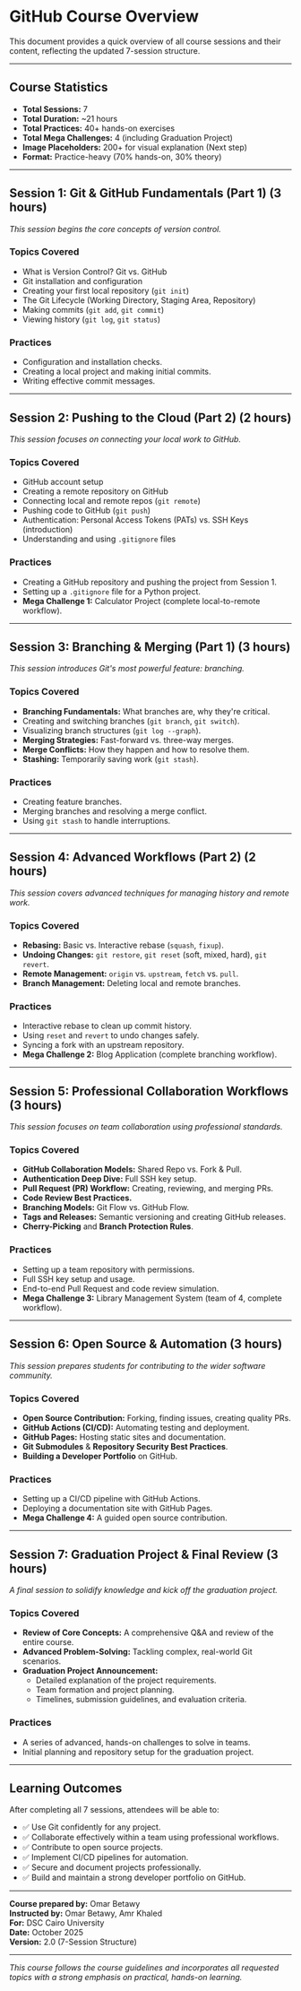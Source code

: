 # GitHub Course Overview

This document provides a quick overview of all course sessions and their content, reflecting the updated 7-session structure.

---

## Course Statistics

- **Total Sessions:** 7
- **Total Duration:** ~21 hours
- **Total Practices:** 40+ hands-on exercises
- **Total Mega Challenges:** 4 (including Graduation Project)
- **Image Placeholders:** 200+ for visual explanation (Next step)
- **Format:** Practice-heavy (70% hands-on, 30% theory)

---

## Session 1: Git & GitHub Fundamentals (Part 1) (3 hours)

*This session begins the core concepts of version control.*

### Topics Covered
- What is Version Control? Git vs. GitHub
- Git installation and configuration
- Creating your first local repository (`git init`)
- The Git Lifecycle (Working Directory, Staging Area, Repository)
- Making commits (`git add`, `git commit`)
- Viewing history (`git log`, `git status`)

### Practices
- Configuration and installation checks.
- Creating a local project and making initial commits.
- Writing effective commit messages.

---

## Session 2: Pushing to the Cloud (Part 2) (2 hours)

*This session focuses on connecting your local work to GitHub.*

### Topics Covered
- GitHub account setup
- Creating a remote repository on GitHub
- Connecting local and remote repos (`git remote`)
- Pushing code to GitHub (`git push`)
- Authentication: Personal Access Tokens (PATs) vs. SSH Keys (introduction)
- Understanding and using `.gitignore` files

### Practices
- Creating a GitHub repository and pushing the project from Session 1.
- Setting up a `.gitignore` file for a Python project.
- **Mega Challenge 1:** Calculator Project (complete local-to-remote workflow).

---

## Session 3: Branching & Merging (Part 1) (3 hours)

*This session introduces Git's most powerful feature: branching.*

### Topics Covered
- **Branching Fundamentals:** What branches are, why they're critical.
- Creating and switching branches (`git branch`, `git switch`).
- Visualizing branch structures (`git log --graph`).
- **Merging Strategies:** Fast-forward vs. three-way merges.
- **Merge Conflicts:** How they happen and how to resolve them.
- **Stashing:** Temporarily saving work (`git stash`).

### Practices
- Creating feature branches.
- Merging branches and resolving a merge conflict.
- Using `git stash` to handle interruptions.

---

## Session 4: Advanced Workflows (Part 2) (2 hours)

*This session covers advanced techniques for managing history and remote work.*

### Topics Covered
- **Rebasing:** Basic vs. Interactive rebase (`squash`, `fixup`).
- **Undoing Changes:** `git restore`, `git reset` (soft, mixed, hard), `git revert`.
- **Remote Management:** `origin` vs. `upstream`, `fetch` vs. `pull`.
- **Branch Management:** Deleting local and remote branches.

### Practices
- Interactive rebase to clean up commit history.
- Using `reset` and `revert` to undo changes safely.
- Syncing a fork with an upstream repository.
- **Mega Challenge 2:** Blog Application (complete branching workflow).

---

## Session 5: Professional Collaboration Workflows (3 hours)

*This session focuses on team collaboration using professional standards.*

### Topics Covered
- **GitHub Collaboration Models:** Shared Repo vs. Fork & Pull.
- **Authentication Deep Dive:** Full SSH key setup.
- **Pull Request (PR) Workflow:** Creating, reviewing, and merging PRs.
- **Code Review Best Practices.**
- **Branching Models:** Git Flow vs. GitHub Flow.
- **Tags and Releases:** Semantic versioning and creating GitHub releases.
- **Cherry-Picking** and **Branch Protection Rules**.

### Practices
- Setting up a team repository with permissions.
- Full SSH key setup and usage.
- End-to-end Pull Request and code review simulation.
- **Mega Challenge 3:** Library Management System (team of 4, complete workflow).

---

## Session 6: Open Source & Automation (3 hours)

*This session prepares students for contributing to the wider software community.*

### Topics Covered
- **Open Source Contribution:** Forking, finding issues, creating quality PRs.
- **GitHub Actions (CI/CD):** Automating testing and deployment.
- **GitHub Pages:** Hosting static sites and documentation.
- **Git Submodules** & **Repository Security Best Practices**.
- **Building a Developer Portfolio** on GitHub.

### Practices
- Setting up a CI/CD pipeline with GitHub Actions.
- Deploying a documentation site with GitHub Pages.
- **Mega Challenge 4:** A guided open source contribution.

---

## Session 7: Graduation Project & Final Review (3 hours)

*A final session to solidify knowledge and kick off the graduation project.*

### Topics Covered
- **Review of Core Concepts:** A comprehensive Q&A and review of the entire course.
- **Advanced Problem-Solving:** Tackling complex, real-world Git scenarios.
- **Graduation Project Announcement:**
  - Detailed explanation of the project requirements.
  - Team formation and project planning.
  - Timelines, submission guidelines, and evaluation criteria.

### Practices
- A series of advanced, hands-on challenges to solve in teams.
- Initial planning and repository setup for the graduation project.

---

## Learning Outcomes

After completing all 7 sessions, attendees will be able to:
- ✅ Use Git confidently for any project.
- ✅ Collaborate effectively within a team using professional workflows.
- ✅ Contribute to open source projects.
- ✅ Implement CI/CD pipelines for automation.
- ✅ Secure and document projects professionally.
- ✅ Build and maintain a strong developer portfolio on GitHub.

---

**Course prepared by:** Omar Betawy  
**Instructed by:** Omar Betawy, Amr Khaled  
**For:** DSC Cairo University  
**Date:** October 2025  
**Version:** 2.0 (7-Session Structure)

---

*This course follows the course guidelines and incorporates all requested topics with a strong emphasis on practical, hands-on learning.*

